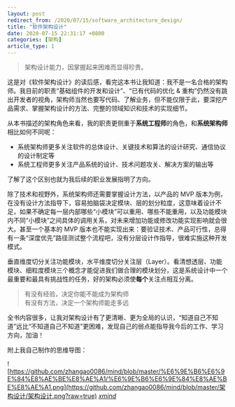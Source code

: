 ```yaml
---
layout: post
redirect_from: /2020/07/15/software_architecture_design/
title: "软件架构设计"
date: 2020-07-15 22:31:17 +0800
categories: [架构]
article_type: 1
---
```


>  架构设计能力，因掌握起来困难而显得珍贵。

这是对《软件架构设计》的读后感，看完这本书让我知道：我不是一名合格的架构师。我目前的职责“基础组件的开发和设计”、“已有代码的优化 & 重构”仍然没有跳出开发者的视角，架构师当然也要写代码、了解业务，但不能仅限于此，要深挖产品需求、掌握架构设计的方法、完整的领域知识和技术的实现细节。


从本书描述的架构角色来看，我的职责更侧重于**系统工程师**的角色，和**系统架构师**相比如何不同呢：

- 系统架构师更多关注软件的总体设计、关键技术和算法的设计研究、通信协议的设计制定等
- 系统工程师更多关注产品系统的设计、技术问题攻关、解决方案的输出等

了解了这个区别也就为我后续的职业发展指明了方向。

除了技术和视野外，系统架构师还需要掌握设计方法，以产品的 MVP 版本为例，在没有设计方法指导下，容易拍脑袋决定模块、层的划分粒度，这意味着设计不足，如果不确定每一层内部哪些“小模块”可以重用、哪些不能重用，以及功能模块内不同“小模块”之间具体的调用关系，对未来增加功能或修改功能实现影响就会很大。甚至一个基本的 MVP 版本也不能实现出来：要验证技术、产品可行性，总得有一条“深度优先”路径测试整个流程吧，没有分层设计作指导，很难实施这种开发模式。

垂直维度切分关注功能模块，水平维度切分关注层（Layer）。看清想透层、功能模块、细粒度模块三个概念才能促进我们做合理的模块划分，这是系统设计中一个最重要和最具有挑战性的任务，好的架构必须使**每个**关注点相互分离。

>  有没有经验，决定你能不能成为架构师  
>  有没有方法，决定一个架构师能走多远

全书内容很多，让我对架构设计有了更清晰、更为全局的认识，“知道自己不知道”远比“不知道自己不知道”更困难，发现自己的弱点能指导我今后的工作、学习方向，加油！

附上我自己制作的思维导图：

![https://github.com/zhangao0086/mind/blob/master/%E6%9E%B6%E6%9E%84%E8%AE%BE%E8%AE%A1/%E6%9E%B6%E6%9E%84%E8%AE%BE%E8%AE%A1.png](https://github.com/zhangao0086/mind/blob/master/架构设计/架构设计.png?raw=true)
*[xmind](https://github.com/zhangao0086/mind/blob/master/架构设计/)*